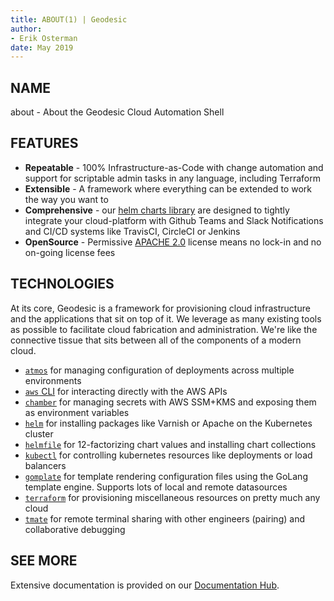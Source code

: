 ```yaml
---
title: ABOUT(1) | Geodesic
author:
- Erik Osterman
date: May 2019
---
```


## NAME

about - About the Geodesic Cloud Automation Shell

## FEATURES

* **Repeatable** - 100% Infrastructure-as-Code with change automation and support for scriptable admin tasks in any language, including Terraform
* **Extensible** - A framework where everything can be extended to work the way you want to
* **Comprehensive** - our [helm charts library](https://github.com/cloudposse/charts) are designed to tightly integrate your cloud-platform with Github Teams and Slack Notifications and CI/CD systems like TravisCI, CircleCI or Jenkins
* **OpenSource** - Permissive [APACHE 2.0](LICENSE) license means no lock-in and no on-going license fees

## TECHNOLOGIES

At its core, Geodesic is a framework for provisioning cloud infrastructure and the applications that sit on top of it. We leverage as many existing tools as possible to facilitate cloud fabrication and administration. We're like the connective tissue that sits between all of the components of a modern cloud.

* [`atmos`](https://atmos.tools) for managing configuration of deployments across multiple environments
* [`aws` CLI](https://github.com/aws/aws-cli/) for interacting directly with the AWS APIs
* [`chamber`](https://github.com/segmentio/chamber) for managing secrets with AWS SSM+KMS and exposing them as environment variables
* [`helm`](https://github.com/kubernetes/helm/) for installing packages like Varnish or Apache on the Kubernetes cluster
* [`helmfile`](https://github.com/roboll/helmfile) for 12-factorizing chart values and installing chart collections
* [`kubectl`](https://kubernetes.io/docs/user-guide/kubectl-overview/) for controlling kubernetes resources like deployments or load balancers
* [`gomplate`](https://github.com/hairyhenderson/gomplate/) for template rendering configuration files using the GoLang template engine. Supports lots of local and remote datasources
* [`terraform`](https://github.com/hashicorp/terraform/) for provisioning miscellaneous resources on pretty much any cloud
* [`tmate`](https://tmate.io) for remote terminal sharing with other engineers (pairing) and collaborative debugging


## SEE MORE

Extensive documentation is provided on our [Documentation Hub](https://docs.cloudposse.com/resources/legacy/fundamentals/geodesic/).

